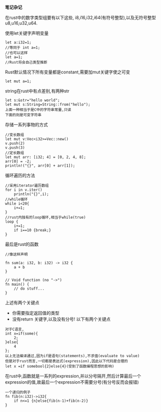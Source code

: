 **笔记杂记**

在rust中的数字类型组要有以下这些,
i8,i16,i32,i64(有符号整型),以及无符号整型u8,u16,u32,u64.

使用let关键字声明变量
~~~
let a:i32=1;
//等同于 int a=1;
//也可以这样
let a=1;
//Rust将会自己类型推断
~~~
Rust默认情况下所有变量都是constant,需要加mut关键字使之可变
~~~
let mut a=1;
~~~
string在rust中有点差别,有两种str
~~~
let s:&str="hello world";
let mut s:String=String::from("hello");
上面一种相当于是C中的字符串常量,只读
下面的则是可变字符串
~~~
存储一系列事物的方式
~~~
//变长数组
let mut v:Vec<i32>=Vec::new()
v.push(2)
v.push(3)
//定长数组
let mut arr: [i32; 4] = [0, 2, 4, 8];
arr[0] = -2;
println!("{}", arr[0] + arr[1]);
~~~
循环遍历的方法
~~~
//采用iterator遍历数组
for i in v.iter()
    println("{}",i);
//while循环
while i<20{
    i+=1;
}
//rust内独有的loop循环,相当于while(true)
loop {
    i+=1;
    if i==10 {break;} 
}
~~~
最后是rust的函数
~~~
//像这样声明

fn sum(a: i32, b: i32) -> i32 {
    a + b
}

// Void function (no "->")
fn main() {
    // do stuff...
}
~~~
上述有两个关键点
* 你需要指定返回值的类型
* 没有return 关键字,以及没有分号!
以下有两个关键点
~~~
对于C语言,
int x=if(some){
    2;
}else{
    4
};
以上无法编译通过,因为if是语句(statements),不求值(evaluate to value)
但是对于rust而言,一切都是表达式(expression),因此以下代码是合理的
let x =if somebool{2}else{4}(受到了函数编程思想的影响)
~~~
在rust中,函数就是一系列的expression,并以分号隔开,然后计算最后一个expression的值,故最后一个expression不需要分号(有分号反而会报错)
~~~
一个递归的例子
fn fib(n:i32)->i32{
    if n<=1 {n}else{fib(n-1)+fib(n-2)}
}
~~~